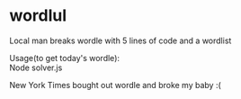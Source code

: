 # wordlul
Local man breaks wordle with 5 lines of code and a wordlist

Usage(to get today's wordle):
<br>
Node solver.js

New York Times bought out wordle and broke my baby :(
